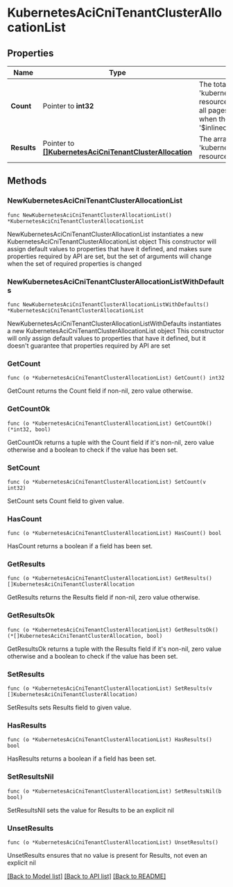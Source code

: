 # KubernetesAciCniTenantClusterAllocationList

## Properties

Name | Type | Description | Notes
------------ | ------------- | ------------- | -------------
**Count** | Pointer to **int32** | The total number of &#39;kubernetes.AciCniTenantClusterAllocation&#39; resources matching the request, accross all pages. The &#39;Count&#39; attribute is included when the HTTP GET request includes the &#39;$inlinecount&#39; parameter. | [optional] 
**Results** | Pointer to [**[]KubernetesAciCniTenantClusterAllocation**](kubernetes.AciCniTenantClusterAllocation.md) | The array of &#39;kubernetes.AciCniTenantClusterAllocation&#39; resources matching the request. | [optional] 

## Methods

### NewKubernetesAciCniTenantClusterAllocationList

`func NewKubernetesAciCniTenantClusterAllocationList() *KubernetesAciCniTenantClusterAllocationList`

NewKubernetesAciCniTenantClusterAllocationList instantiates a new KubernetesAciCniTenantClusterAllocationList object
This constructor will assign default values to properties that have it defined,
and makes sure properties required by API are set, but the set of arguments
will change when the set of required properties is changed

### NewKubernetesAciCniTenantClusterAllocationListWithDefaults

`func NewKubernetesAciCniTenantClusterAllocationListWithDefaults() *KubernetesAciCniTenantClusterAllocationList`

NewKubernetesAciCniTenantClusterAllocationListWithDefaults instantiates a new KubernetesAciCniTenantClusterAllocationList object
This constructor will only assign default values to properties that have it defined,
but it doesn't guarantee that properties required by API are set

### GetCount

`func (o *KubernetesAciCniTenantClusterAllocationList) GetCount() int32`

GetCount returns the Count field if non-nil, zero value otherwise.

### GetCountOk

`func (o *KubernetesAciCniTenantClusterAllocationList) GetCountOk() (*int32, bool)`

GetCountOk returns a tuple with the Count field if it's non-nil, zero value otherwise
and a boolean to check if the value has been set.

### SetCount

`func (o *KubernetesAciCniTenantClusterAllocationList) SetCount(v int32)`

SetCount sets Count field to given value.

### HasCount

`func (o *KubernetesAciCniTenantClusterAllocationList) HasCount() bool`

HasCount returns a boolean if a field has been set.

### GetResults

`func (o *KubernetesAciCniTenantClusterAllocationList) GetResults() []KubernetesAciCniTenantClusterAllocation`

GetResults returns the Results field if non-nil, zero value otherwise.

### GetResultsOk

`func (o *KubernetesAciCniTenantClusterAllocationList) GetResultsOk() (*[]KubernetesAciCniTenantClusterAllocation, bool)`

GetResultsOk returns a tuple with the Results field if it's non-nil, zero value otherwise
and a boolean to check if the value has been set.

### SetResults

`func (o *KubernetesAciCniTenantClusterAllocationList) SetResults(v []KubernetesAciCniTenantClusterAllocation)`

SetResults sets Results field to given value.

### HasResults

`func (o *KubernetesAciCniTenantClusterAllocationList) HasResults() bool`

HasResults returns a boolean if a field has been set.

### SetResultsNil

`func (o *KubernetesAciCniTenantClusterAllocationList) SetResultsNil(b bool)`

 SetResultsNil sets the value for Results to be an explicit nil

### UnsetResults
`func (o *KubernetesAciCniTenantClusterAllocationList) UnsetResults()`

UnsetResults ensures that no value is present for Results, not even an explicit nil

[[Back to Model list]](../README.md#documentation-for-models) [[Back to API list]](../README.md#documentation-for-api-endpoints) [[Back to README]](../README.md)


